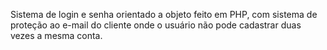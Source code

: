 Sistema de login e senha orientado a objeto feito em PHP, com sistema de proteção ao e-mail do cliente onde o usuário não pode cadastrar duas vezes a mesma conta.